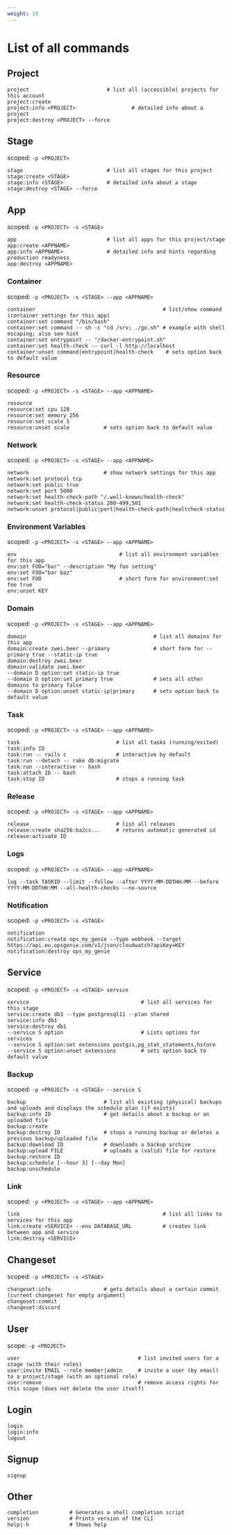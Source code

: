 ```yaml
---
weight: 10
---
```


#  List of all commands

## Project
```shell
project                         # list all (accessible) projects for this account
project:create
project:info <PROJECT>                  # detailed info about a project
project:destroy <PROJECT> --force
```
## Stage
scoped: `-p <PROJECT>`
```shell
stage                           # list all stages for this project
stage:create <STAGE>
stage:info <STAGE>              # detailed info about a stage
stage:destroy <STAGE> --force
```
## App
scoped: `-p <PROJECT> -s <STAGE>`
```shell
app                             # list all apps for this project/stage
app:create <APPNAME>
app:info <APPNAME>              # detailed info and hints regarding production readyness
app:destroy <APPNAME>
```

### Container
scoped: `-p <PROJECT> -s <STAGE> --app <APPNAME>`
```shell
container                                         # list/show command (container settings for this app)
container:set command "/bin/bash"
container:set command -- sh -c "cd /srv; ./go.sh" # example with shell escaping; also see hint
container:set entrypoint -- "/docker-entrypoint.sh"
container:set health-check -- curl -l http://localhost
container:unset command|entrypoint|health-check    # sets option back to default value
```

### Resource
scoped: `-p <PROJECT> -s <STAGE> --app <APPNAME>`
```shell
resource
resource:set cpu 128
resource:set memory 256
resource:set scale 5
resource:unset scale           # sets option back to default value
```

### Network
scoped: `-p <PROJECT> -s <STAGE> --app <APPNAME>`
```shell
network                        # show network settings for this app
network:set protocol tcp
network:set public true
network:set port 5000
network:set health-check-path "/.well-known/health-check"
network:set health-check-status 200-499,501
network:unset protocol|public|port|health-check-path|healtcheck-status
```

### Environment Variables
scoped: `-p <PROJECT> -s <STAGE> --app <APPNAME>`
```shell
env                                 # list all environment variables for this app
env:set FOO="bar" --description "My foo setting"
env:set FOO="bar baz"
env:set FOO                         # short form for environment:set foo true
env:unset KEY
```

### Domain
scoped: `-p <PROJECT> -s <STAGE> --app <APPNAME>`
```shell
domain                                         # list all domains for this app
domain:create zwei.beer --primary              # short form for --primary true --static-ip true
domain:destroy zwei.beer
domain:validate zwei.beer
--domain D option:set static-ip true
--domain D option:set primary true             # sets all other domains to primary false
--domain D option:unset static-ip|primary      # sets option back to default value
```

### Task
scoped: `-p <PROJECT> -s <STAGE> --app <APPNAME>`
```shell
task                               # list all tasks (running/exited)
task:info ID
task:run -- rails c                # interactive by default
task:run --detach -- rake db:migrate
task:run --interactive -- bash
task:attach ID -- bash
task:stop ID                       # stops a running task
```

### Release
scoped: `-p <PROJECT> -s <STAGE> --app <APPNAME>`
```shell
release                            # list all releases
release:create sha256:ba2cc...     # returns automatic generated id
release:activate ID
```

### Logs
scoped: `-p <PROJECT> -s <STAGE> --app <APPNAME> `
```shell
log --task TASKID --limit --follow --after YYYY-MM-DDTHH:MM --before YYYY-MM-DDTHH:MM --all-health-checks --no-source
```

### Notification
scoped: `-p <PROJECT> -s <STAGE>`
```shell
notification
notification:create ops_my_genie --type webhook --target https://api.eu.opsgenie.com/v1/json/cloudwatch?apiKey=KEY
notification:destroy ops_my_genie
```

## Service
scoped: `-p <PROJECT> -s <STAGE> service`
```shell
service                                    # list all services for this stage
service:create db1 --type postgresql11 --plan shared
service:info db1
service:destroy db1
--service S option                         # Lists options for services
--service S option:set extensions postgis,pg_stat_statements,hstore
--service S option:unset extensions        # sets option back to default value
```

### Backup
scoped: `-p <PROJECT> -s <STAGE> --service S`
```shell
backup                         # list all existing (physical) backups and uploads and displays the schedule plan (if exists)
backup:info ID                 # get details about a backup or an uploaded file
backup:create
backup:destroy ID              # stops a running backup or deletes a previous backup/uploaded file
backup:download ID             # downloads a backup archive
backup:upload FILE             # uploads a (valid) file for restore
backup:restore ID
backup:schedule [--hour 3] [--day Mon]
backup:unschedule
```

### Link
scoped: `-p <PROJECT> -s <STAGE> --app <APPNAME>`
```shell
link                                              # list all links to services for this app
link:create <SERVICE> --env DATABASE_URL          # creates link between app and service
link:destroy <SERVICE>
```

## Changeset
scoped: `-p <PROJECT> -s <STAGE>`
```shell
changeset:info                 # gets details about a certain commit (current changeset for empty argument)
changeset:commit
changeset:discard
```

## User
scope: `-p <PROJECT>`
```shell
user                                      # list invited users for a stage (with their roles)
user:invite EMAIL --role member|admin     # invite a user (by email) to a project/stage (with an optional role)
user:remove                               # remove access rights for this scope (does not delete the user itself)
```

## Login
```shell
login
login:info
logout
```

## Signup
```shell
signup
```

## Other
```shell
completion          # Generates a shell completion script
version             # Prints version of the CLI
help|-h             # Shows help
```

